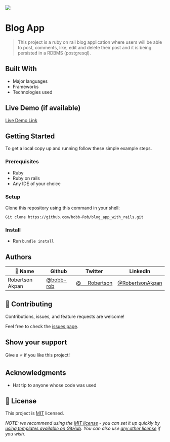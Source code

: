 ![](https://img.shields.io/badge/Microverse-blueviolet)

# Blog App

> This project is a ruby on rail blog application where users will be able to post, comments, like, edit and delete their post and it is being persisted in a RDBMS (postgresql).


## Built With

- Major languages
- Frameworks
- Technologies used

## Live Demo (if available)

[Live Demo Link](https://livedemo.com)


## Getting Started
To get a local copy up and running follow these simple example steps.

### Prerequisites
- Ruby
- Ruby on rails
- Any IDE of your choice

### Setup

Clone this repository using this command in your shell:

```
Git clone https://github.com/bobb-Rob/blog_app_with_rails.git
```

### Install

- Run ``` bundle install ```

## Authors

| 👤 Name | Github | Twitter | LinkedIn |
|------|--------|---------|----------|
|Robertson Akpan|[@bobb-rob](https://github.com/bobb-rob)|[@___Robertson](https://twitter.com/___Robertson)|[@RobertsonAkpan](https://www.linkedin.com/in/robertsonakpan/)|


## 🤝 Contributing

Contributions, issues, and feature requests are welcome!

Feel free to check the [issues page](../../issues/).

## Show your support

Give a ⭐️ if you like this project!

## Acknowledgments

- Hat tip to anyone whose code was used

## 📝 License

This project is [MIT](./LICENSE) licensed.

_NOTE: we recommend using the [MIT license](https://choosealicense.com/licenses/mit/) - you can set it up quickly by [using templates available on GitHub](https://docs.github.com/en/communities/setting-up-your-project-for-healthy-contributions/adding-a-license-to-a-repository). You can also use [any other license](https://choosealicense.com/licenses/) if you wish._
